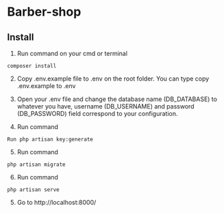 # Barber-shop

## Install

1. Run command on your cmd or terminal
```
composer install
```

2. Copy .env.example file to .env on the root folder. You can type copy .env.example to .env

3. Open your .env file and change the database name (DB_DATABASE) to whatever you have, username (DB_USERNAME) and password (DB_PASSWORD) field correspond to your configuration.

4. Run command
```
Run php artisan key:generate
```

5. Run command
```
php artisan migrate
```

6. Run command
```
php artisan serve
```

5. Go to http://localhost:8000/
